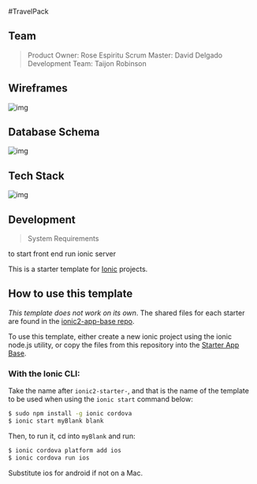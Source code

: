 #TravelPack

## Team ##
 > Product Owner: Rose Espiritu
 > Scrum Master: David Delgado
 > Development Team: Taijon Robinson

## Wireframes ##
![img](http://imgh.us/Screen_Shot_2017-07-10_at_10.39.00_PM.png)

## Database Schema ##
![img](http://imgh.us/Screen_Shot_2017-07-12_at_10.53.34_AM.png)

## Tech Stack ##
![img](http://imgh.us/tech-stack.png)

## Development ##
> System Requirements








to start front end run
ionic server




This is a starter template for [Ionic](http://ionicframework.com/docs/) projects.

## How to use this template

*This template does not work on its own*. The shared files for each starter are found in the [ionic2-app-base repo](https://github.com/ionic-team/ionic2-app-base).

To use this template, either create a new ionic project using the ionic node.js utility, or copy the files from this repository into the [Starter App Base](https://github.com/ionic-team/ionic2-app-base).

### With the Ionic CLI:

Take the name after `ionic2-starter-`, and that is the name of the template to be used when using the `ionic start` command below:

```bash
$ sudo npm install -g ionic cordova
$ ionic start myBlank blank
```

Then, to run it, cd into `myBlank` and run:

```bash
$ ionic cordova platform add ios
$ ionic cordova run ios
```

Substitute ios for android if not on a Mac.

